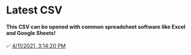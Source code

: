 # Latest CSV
#### This CSV can be opened with common spreadsheet software like Excel and Google Sheets!
✅ [4/11/2021, 3:14:20 PM](https://storage.googleapis.com/ptdp-staging.appspot.com/exports/rates_1618168457889.csv)